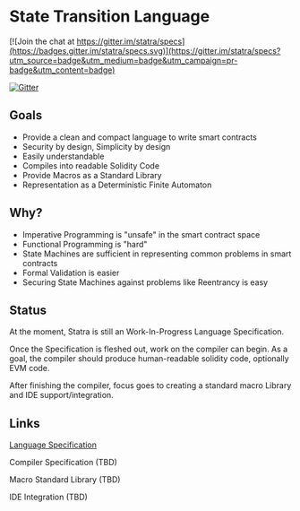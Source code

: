 # State Transition Language

[![Join the chat at https://gitter.im/statra/specs](https://badges.gitter.im/statra/specs.svg)](https://gitter.im/statra/specs?utm_source=badge&utm_medium=badge&utm_campaign=pr-badge&utm_content=badge)

[![Gitter](https://badges.gitter.im/eyecikjou567/statra.svg)](https://gitter.im/eyecikjou567/statra?utm_source=badge&utm_medium=badge&utm_campaign=pr-badge)

## Goals

* Provide a clean and compact language to write smart contracts
* Security by design, Simplicity by design
* Easily understandable
* Compiles into readable Solidity Code
* Provide Macros as a Standard Library
* Representation as a Deterministic Finite Automaton

## Why?

* Imperative Programming is "unsafe" in the smart contract space
* Functional Programming is "hard"
* State Machines are sufficient in representing common problems in smart contracts
* Formal Validation is easier
* Securing State Machines against problems like Reentrancy is easy

## Status

At the moment, Statra is still an Work-In-Progress Language Specification.

Once the Specification is fleshed out, work on the compiler can begin. As a goal,
the compiler should produce human-readable solidity code, optionally EVM code.

After finishing the compiler, focus goes to creating a standard macro Library
and IDE support/integration.

## Links

[Language Specification](/statra.md)

Compiler Specification (TBD)

Macro Standard Library (TBD)

IDE Integration (TBD)
